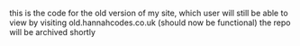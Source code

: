 this is the code for the old version of my site, which user will still be able to view by visiting old.hannahcodes.co.uk (should now be functional) 
the repo will be archived shortly

